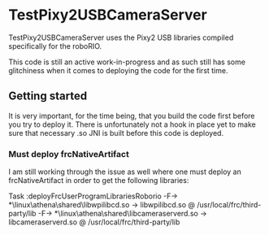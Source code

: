 # TestPixy2USBCameraServer
TestPixy2USBCameraServer uses the Pixy2 USB libraries compiled specifically for the roboRIO.

This code is still an active work-in-progress and as such still has some glitchiness when it comes to deploying the code for the first time.

## Getting started

It is very important, for the time being, that you build the code first before you try to deploy it.
There is unfortunately not a hook in place yet to make sure that necessary .so JNI is built before this code is deployed.

### Must deploy frcNativeArtifact

I am still working through the issue as well where one must deploy an frcNativeArtifact in order to get the following libraries:

Task :deployFrcUserProgramLibrariesRoborio
    -F-> *\linux\athena\shared\libwpilibcd.so -> libwpilibcd.so @ /usr/local/frc/third-party/lib
    -F-> *\linux\athena\shared\libcameraserverd.so -> libcameraserverd.so @ /usr/local/frc/third-party/lib
